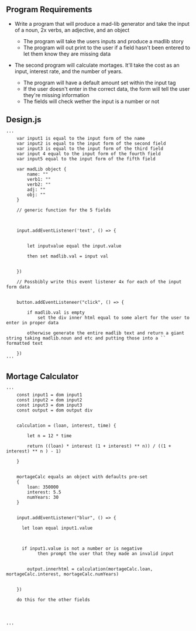 ## Program Requirements

* Write a program that will produce a mad-lib generator and take the input of a noun, 2x verbs, an adjective, and an object
    * The program will take the users inputs and produce a madlib story
    * The program will out print to the user if a field hasn't been entered to let them know they are missing data

* The second program will calculate mortages. It'll take the cost as an input, interest rate, and the number of years. 
    * The program will have a default amount set within the input tag
    * If the user doesn't enter in the correct data, the form will tell the user they're missing information
    * The fields will check wether the input is a number or not
    

## Design.js 

    '''
        var input1 is equal to the input form of the name
        var input2 is equal to the input form of the second field
        var input3 is equal to the input form of the third field
        var input 4 equal to the input form of the fourth field 
        var input5 equal to the input form of the fifth field

        var madLib object {
            name: ""
            verb1: ""
            verb2: ""
            adj: ""
            obj: ""
        }   

        // generic function for the 5 fields



        input.addEventListener('text', () => {


            let inputvalue equal the input.value

            then set madlib.val = input val 
            

        })

        // Possbibly write this event listener 4x for each of the input form data


        button.addEventListeneer("click", () => {

            if madlib.val is empty 
                set the div inner html equal to some alert for the user to enter in proper data 
                
            otherwise generate the entire madlib text and return a giant string taking madlib.noun and etc and putting those into a `` formatted text

        })
    '''


## Mortage Calculator


    '''
        const input1 = dom input1 
        const input2 = dom input2
        const input3 = dom input3
        const output = dom output div


        calculation = (loan, interest, time) {

            let n = 12 * time

            return ((loan) * interest (1 + interest) ** n)) / ((1 + interest) ** n ) - 1)

        }


        mortageCalc equals an object with defaults pre-set
        {
            loan: 350000
            interest: 5.5
            numYears: 30
        }


        input.addEventListener("blur", () => {

          let loan equal input1.value

          

          if input1.value is not a number or is negative
                then prompt the user that they made an invalid input 


            output.innerhtml = calculation(mortageCalc.loan, mortageCalc.interest, mortageCalc.numYears)


        })

        do this for the other fields




    '''


